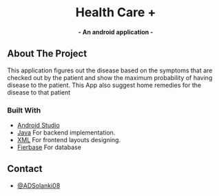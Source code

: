 

<br />
<p align="center">
  <h1 align="center">Health Care +</h1>
  <h4 align="center">- An android application -</h3>
</p>




<!-- ABOUT THE PROJECT -->

## About The Project

This application figures out the disease based on the symptoms that are checked
out by the patient and show the maximum probability of having disease to the patient.
This App also suggest home remedies for the disease to that patient 

### Built With
- [Android Studio](https://developer.android.com/guide)
- [Java](https://www.java.com/) For backend implementation.
- [XML](https://developer.android.com/reference/android/util/Xml) For frontend layouts designing.
- [Fierbase](https://firebase.google.com/) For database

## Contact

- [@ADSolanki08](https://github.com/19IT137)

